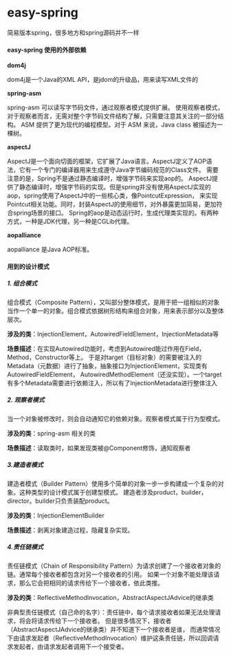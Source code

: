 # easy-spring

简易版本spring，很多地方和spring源码并不一样

#### easy-spring 使用的外部依赖
**dom4j**  

dom4j是一个Java的XML API，是jdom的升级品，用来读写XML文件的

**spring-asm**

spring-asm 可以读写字节码文件，通过观察者模式提供扩展。
使用观察者模式，对于观察者而言，无需对整个字节码文件结构了解，只需要注意其关注的一部分结构。
ASM 提供了更为现代的编程模型。对于 ASM 来说，Java class 被描述为一棵树。

**aspectJ**

AspectJ是一个面向切面的框架，它扩展了Java语言。AspectJ定义了AOP语法，它有一个专门的编译器用来生成遵守Java字节编码规范的Class文件。
需要注意的是，Spring不是通过静态编译时，增强字节码来实现aop的。
AspectJ提供了静态编译时，增强字节码的实现。但是spring并没有使用AspectJ实现的aop，spring使用了AspectJ中的一些核心类，像PointcutExpression，
来实现Pointcut相关功能。同时，封装AspectJ的使用细节，对外暴露更加简易，更加符合spring场景的接口。
Spring的aop是动态运行时，生成代理类实现的。有两种方式，一种是JDK代理，另一种是CGLib代理。

**aopalliance**

aopalliance 是Java AOP标准。

#### 用到的设计模式

##### 1. 组合模式

组合模式（Composite Pattern），又叫部分整体模式，是用于把一组相似的对象当作一个单一的对象。组合模式依据树形结构来组合对象，用来表示部分以及整体层次。

**涉及的类**：InjectionElement，AutowiredFieldElement，InjectionMetadata等

**场景描述**：在实现Autowired功能时，考虑到Autowired能过作用在Field，Method，Constructor等上。
于是对target（目标对象）的需要被注入的 Metadata（元数据）进行了抽象，抽象接口为InjectionElement，实现类有AutowiredFieldElement，
AutowiredMethodElement（还没实现）。一个target有多个Metadata需要进行依赖注入，所以有了InjectionMetadata进行整体注入

##### 2. 观察者模式

当一个对象被修改时，则会自动通知它的依赖对象。观察者模式属于行为型模式。

**涉及的类**：spring-asm 相关的类

**场景描述**：读取类时，如果发现类被@Component修饰，通知观察者

##### 3.建造者模式

建造者模式（Builder Pattern）使用多个简单的对象一步一步构建成一个复杂的对象。这种类型的设计模式属于创建型模式。
建造者涉及product，builder，director。builder只负责装配product。

**涉及的类**：InjectionElementBuilder

**场景描述**：剥离对象建造过程，隐藏复杂实现。

##### 4.责任链模式

责任链模式（Chain of Responsibility Pattern）为请求创建了一个接收者对象的链。通常每个接收者都包含对另一个接收者的引用。
如果一个对象不能处理该请求，那么它会把相同的请求传给下一个接收者，依此类推。

**涉及的类**：ReflectiveMethodInvocation，AbstractAspectJAdvice的继承类

非典型责任链模式（自己命的名字）：责任链中，每个请求接收者如果无法处理请求，将会将请求传给下一个接收者。
但是很多情况下，接收者（AbstractAspectJAdvice的继承类）并不知道下一个接收者是谁，
而通常情况下由请求发起者（ReflectiveMethodInvocation）维护这条责任链，所以回调请求发起者，由请求发起者调用下一个接受者。

